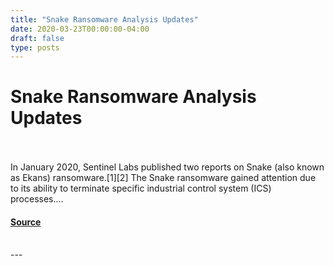 ```yaml
---
title: "Snake Ransomware Analysis Updates"
date: 2020-03-23T00:00:00-04:00
draft: false
type: posts
---
```

# Snake Ransomware Analysis Updates

<br/>

<br/>
In January 2020, Sentinel Labs published two reports on Snake (also known as Ekans) ransomware.[1][2] The Snake ransomware gained attention due to its ability to terminate specific industrial control system (ICS) processes....
<br/>


#### [Source](https://insights.sei.cmu.edu/blog/snake-ransomware-analysis-updates/)

<br/>
---
